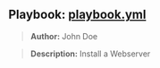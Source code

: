 ## Playbook: [playbook.yml](playbook.yml)
> **Author:** John Doe

> **Description:** Install a Webserver
